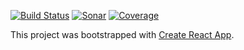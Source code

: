 [![Build Status](https://travis-ci.org/tanichols/rental-property-advisor.svg?branch=master)](https://travis-ci.org/tanichols/rental-property-advisor) [![Sonar](https://sonarcloud.io/api/project_badges/measure?project=rental-property-advisor%3Amaster&metric=alert_status)](https://sonarcloud.io/dashboard?id=rental-property-advisor%3Amaster) [![Coverage](https://sonarcloud.io/api/project_badges/measure?project=rental-property-advisor%3Amaster&metric=coverage)](https://sonarcloud.io/component_measures?id=rental-property-advisor%3Amaster&metric=coverage)

This project was bootstrapped with [Create React App](https://github.com/facebookincubator/create-react-app).
